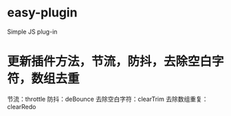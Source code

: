 # easy-plugin
Simple JS plug-in
# 更新插件方法，节流，防抖，去除空白字符，数组去重
节流：throttle
防抖：deBounce
去除空白字符：clearTrim
去除数组重复：clearRedo

